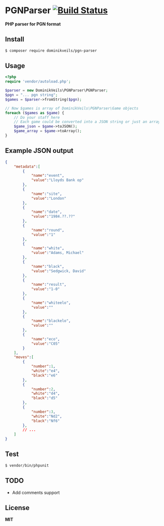 # PGNParser [![Build Status](https://travis-ci.org/dominikveils/PGNParser.svg?branch=master)](https://travis-ci.org/dominikveils/PGNParser)
**PHP parser for PGN format**

## Install
```bash
$ composer require dominikveils/pgn-parser
```
## Usage
```php
<?php
require 'vendor/autoload.php';

$parser = new DominikVeils\PGNParser\PGNParser;
$pgn = "... pgn string";
$games = $parser->fromString($pgn);

// Now $games is array of DominikVeils\PGNParser\Game objects
foreach ($games as $game) {
    // Do your staff here
    // Each game could be converted into a JSON string or just an array
    $game_json = $game->toJSON();
    $game_array = $game->toArray();
}
```

## Example JSON output
```json
{  
    "metadata":[  
        {  
            "name":"event",
            "value":"Lloyds Bank op"
        },
        {  
            "name":"site",
            "value":"London"
        },
        {  
            "name":"date",
            "value":"1984.??.??"
        },
        {  
            "name":"round",
            "value":"1"
        },
        {  
            "name":"white",
            "value":"Adams, Michael"
        },
        {  
            "name":"black",
            "value":"Sedgwick, David"
        },
        {  
            "name":"result",
            "value":"1-0"
        },
        {  
            "name":"whiteelo",
            "value":""
        },
        {  
            "name":"blackelo",
            "value":""
        },
        {  
            "name":"eco",
            "value":"C05"
        }
    ],
    "moves":[  
        {  
            "number":1,
            "white":"e4",
            "black":"e6"
        },
        {  
            "number":2,
            "white":"d4",
            "black":"d5"
        },
        {  
            "number":3,
            "white":"Nd2",
            "black":"Nf6"
        },
        // ...
    ]
}
```

## Test
```bash
$ vendor/bin/phpunit
```

## TODO
- Add comments support

## License
**MIT**
